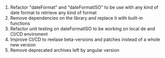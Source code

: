 1. Refactor "dateFormat" and "dateFormatISO" to be use with any kind of date format to retrieve any kind of format
2. Remove dependencies on the library and replace it with built-in functions
3. Refactor unit testing on dateFormatISO to be working on local de and CI/CD enviroment
4. Improve CI/CD to reelase beta-versions and patches instead of a whole new version
5. Remove deprecated archives left by angular version

